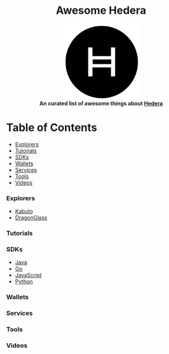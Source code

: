 <h1 align="center">Awesome Hedera</h1>
<div align="center"><img src="img/hedera.png" /></div>
<div align="center">
  <strong>An curated list of awesome things about <a href="https://hedera.com/">Hedera</a></strong>
</div>

Table of Contents
=================

- [Explorers](#Explorers)
- [Tutorials](#Tutorials)
- [SDKs](#SDKs)
- [Wallets](#Wallets)
- [Services](#services)
- [Tools](#tools)
- [Videos](#videos)

### Explorers
- [Kabuto](https://explorer.kabuto.sh/mainnet)
- [DragonGlass](https://app.dragonglass.me/hedera/home)


### Tutorials

### SDKs
- [Java](https://github.com/hashgraph/hedera-sdk-java)
- [Go](https://github.com/hashgraph/hedera-sdk-go)
- [JavaScript](https://github.com/hashgraph/hedera-sdk-js)
- [Python](https://github.com/wensheng/hedera-sdk-py)

### Wallets

### Services

### Tools

### Videos


